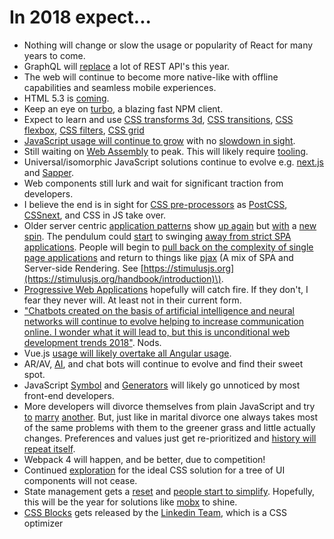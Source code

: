# In 2018 expect...

* Nothing will change or slow the usage or popularity of React for many years to come.
* GraphQL will [replace](https://medium.freecodecamp.org/rest-apis-are-rest-in-peace-apis-long-live-graphql-d412e559d8e4) a lot of REST API's this year.
* The web will continue to become more native-like with offline capabilities and seamless mobile experiences.
* HTML 5.3 is [coming](https://www.w3.org/blog/2017/12/html-5-2-is-done-html-5-3-is-coming/).
* Keep an eye on [turbo](https://medium.com/@ericsimons/introducing-turbo-5x-faster-than-yarn-npm-and-runs-natively-in-browser-cc2c39715403), a blazing fast NPM client.
* Expect to learn and use [CSS transforms 3d](https://caniuse.com/#feat=transforms3d), [CSS transitions](https://caniuse.com/#search=transitions), [CSS flexbox](https://caniuse.com/#search=flex), [CSS filters](https://caniuse.com/#feat=css-filters), [CSS grid](https://caniuse.com/#search=grid)
* [JavaScript usage will continue to grow](https://insights.stackoverflow.com/survey/2017#technology-programming-languages) with no [slowdown in sight](https://insights.stackoverflow.com/survey/2017#technology-most-popular-languages-by-occupation).
* Still waiting on [Web Assembly](http://webassembly.org/) to peak. This will likely require [tooling](https://webassembly.studio).
* Universal/isomorphic JavaScript solutions continue to evolve e.g. [next.js](https://github.com/zeit/next.js) and [Sapper](https://sapper.svelte.technology/).
* Web components still lurk and wait for significant traction from developers.
* I believe the end is in sight for [CSS pre-processors](https://css-tricks.com/future-front-end-web-development/#article-header-id-7) as [PostCSS](https://github.com/postcss), [CSSnext](http://cssnext.io/), and CSS in JS take over.
* Older server centric [application patterns](https://unpoly.com) show [up again](https://github.com/turbolinks/turbolinks) but [with](https://goiabada.blog/can-you-build-a-single-page-application-without-a-front-end-framework-6799cee03750) a [new](http://triskweline.de/unpoly-rugb/#/41) [spin](https://github.com/stimulusjs/stimulus). The pendulum could [start](http://blog.bloomca.me/2018/02/04/spa-is-not-silver-bullet.html) to swinging [away from strict SPA applications](https://m.signalvnoise.com/stimulus-1-0-a-modest-javascript-framework-for-the-html-you-already-have-f04307009130). People will begin to [pull back on the complexity of single page applications](https://m.signalvnoise.com/stimulus-1-0-a-modest-javascript-framework-for-the-html-you-already-have-f04307009130) and return to things like [pjax](https://github.com/defunkt/jquery-pjax) \(A mix of SPA and Server-side Rendering. See [https://stimulusjs.org](https://stimulusjs.org/handbook/introduction)\).
* [Progressive Web Applications](https://developers.google.com/web/progressive-web-apps/) hopefully will catch fire. If they don't, I fear they never will. At least not in their current form.
* ["Chatbots created on the basis of artificial intelligence and neural networks will continue to evolve helping to increase communication online. I wonder what it will lead to, but this is unconditional web development trends 2018"](http://merehead.com/blog/web-development-trends-2018/). Nods.
* Vue.js [usage will likely overtake all Angular usage](http://www.npmtrends.com/@angular/core-vs-angular-vs-react-vs-vue).
* AR/AV, [AI](https://www.independent.co.uk/life-style/gadgets-and-tech/news/facebook-artificial-intelligence-ai-chatbot-new-language-research-openai-google-a7869706.html), and chat bots will continue to evolve and find their sweet spot.
* JavaScript [Symbol](https://developer.mozilla.org/en-US/docs/Web/JavaScript/Reference/Global_Objects/Symbol) and [Generators](https://developer.mozilla.org/en-US/docs/Web/JavaScript/Reference/Global_Objects/Generator) will likely go unnoticed by most front-end developers.
* More developers will divorce themselves from plain JavaScript and try [to](http://elm-lang.org/) [marry](https://www.typescriptlang.org/index.html) [another](https://reasonml.github.io/). But, just like in marital divorce one always takes most of the same problems with them to the greener grass and little actually changes. Preferences and values just get re-prioritized and [history will repeat itself](http://coffeescript.org/).
* Webpack 4 will happen, and be better, due to competition!
* Continued [exploration](https://css-in-js-playground.com/?theme=light) for the ideal CSS solution for a tree of UI components will not cease.
* State management gets a [reset](https://www.youtube.com/watch?v=kp-NOggyz54) and [people start to simplify](https://github.com/thejameskyle/unstated). Hopefully, this will be the year for solutions like [mobx](https://github.com/mobxjs/mobx) to shine.
* [CSS Blocks](http://css-blocks.com/) gets released by the [Linkedin Team](https://engineering.linkedin.com/blog/2018/04/css-at-scale--linkedins-new-open-source-projects-take-on-stylesh), which is a CSS optimizer
